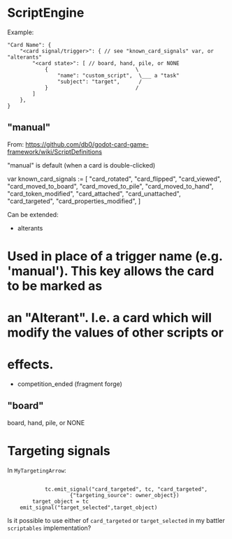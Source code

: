 # ScriptEngine

Example:
```
"Card Name": {
    "<card signal/trigger>": { // see "known_card_signals" var, or "alterants"
        "<card state>": [ // board, hand, pile, or NONE
            {                            \
                "name": "custom_script",  \___ a "task" 
                "subject": "target",      /
            }                            /
        ]
    },
}
```

## "manual"

From: https://github.com/db0/godot-card-game-framework/wiki/ScriptDefinitions

"manual" is default (when a card is double-clicked)

var known_card_signals := [
    "card_rotated",
    "card_flipped",
    "card_viewed",
    "card_moved_to_board",
    "card_moved_to_pile",
    "card_moved_to_hand",
    "card_token_modified",
    "card_attached",
    "card_unattached",
    "card_targeted",
    "card_properties_modified",
]

Can be extended:
- alterants

# Used in place of a trigger name (e.g. 'manual'). This key allows the card to be marked as
# an "Alterant". I.e. a card which will modify the values of other scripts or
# effects.

- competition_ended (fragment forge)

## "board"

board, hand, pile, or NONE

# Targeting signals

In `MyTargetingArrow`:

```

			tc.emit_signal("card_targeted", tc, "card_targeted",
					{"targeting_source": owner_object})
		target_object = tc
	emit_signal("target_selected",target_object)

```


Is it possible to use either of `card_targeted` or `target_selected` in my battler `scriptables` implementation?